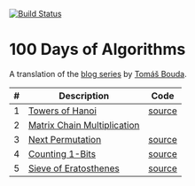 [![Build Status](https://travis-ci.org/rkoeninger/100days.svg?branch=master)](https://travis-ci.org/rkoeninger/100days)

# 100 Days of Algorithms

A translation of the [blog series](https://medium.com/100-days-of-algorithms/latest) by [Tomáš Bouda](https://github.com/coells).

| #  | Description | Code |
|---:|-------------|------|
|  1 | [Towers of Hanoi](https://medium.com/100-days-of-algorithms/day-1-hanoi-tower-94871efb7df3) | [source](src/day001_test.go) |
|  2 | [Matrix Chain Multiplication](https://medium.com/100-days-of-algorithms/day-2-matrix-chain-multiplication-3ae6349c34ab) |  |
|  3 | [Next Permutation](https://medium.com/100-days-of-algorithms/day-3-next-permutation-ce817f5004e3) | [source](src/day003_test.go) |
|  4 | [Counting 1-Bits](https://medium.com/100-days-of-algorithms/day-4-counting-1-bits-f6a23a7dca94) | [source](src/day004_test.go) |
|  5 | [Sieve of Eratosthenes](https://medium.com/100-days-of-algorithms/day-5-eratosthenes-sieve-60ab162a1f5b) | [source](src/day005_test.go) |
